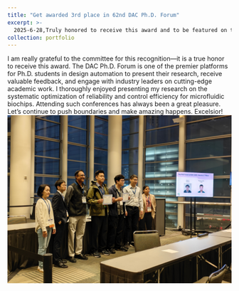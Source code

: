 ```yaml
---
title: "Get awarded 3rd place in 62nd DAC Ph.D. Forum"
excerpt: >-
  2025-6-28,Truly honored to receive this award and to be featured on the <a href="https://www.cse.cuhk.edu.hk/news/achievements/liang-siyuan-awarded-3rd-place-design-automation-conference-phd-forum" target="_blank" rel="noopener noreferrer">department’s website</a>.! It was a pleasure sharing my research and engaging in such meaningful discussions.<br/><img src='/images/dacforum.jpg'>
collection: portfolio
---
```


I am really grateful to the committee for this recognition—it is a true honor to receive this award.
The DAC Ph.D. Forum is one of the premier platforms for Ph.D. students in design automation to present their research, receive valuable feedback, and engage with industry leaders on cutting-edge academic work. I thoroughly enjoyed presenting my research on the systematic optimization of reliability and control efficiency for microfluidic biochips.
Attending such conferences has always been a great pleasure. Let’s continue to push boundaries and make amazing happens. Excelsior!
<br/><img src='/images/dacforum.jpg'>



